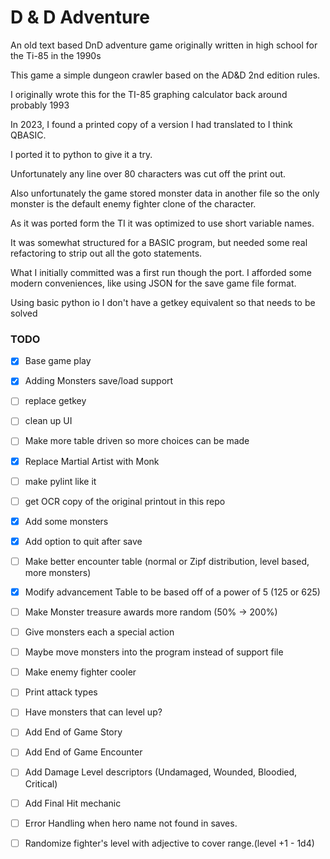 # D & D Adventure
An old text based DnD adventure game originally written in high school for the Ti-85 in the 1990s

This game a simple dungeon crawler based on the AD&D 2nd edition rules.

I originally wrote this for the TI-85 graphing calculator back around probably 1993

In 2023, I found a printed copy of a version I had translated to I think QBASIC.

I ported it to python to give it a try.

Unfortunately any line over 80 characters was cut off the print out.

Also unfortunately the game stored monster data in another file so the only
monster is the default enemy fighter clone of the character.

As it was ported form the TI it was optimized to use short variable names.

It was somewhat structured for a BASIC program, but needed some real refactoring
to strip out all the goto statements.

What I initially committed was a first run though the port. I afforded some
modern conveniences, like using JSON for the save game file format.

Using basic python io I don't have a getkey equivalent so that needs to be solved

### TODO
- [x] Base game play
- [x] Adding Monsters save/load support
- [ ] replace getkey
- [ ] clean up UI
- [ ] Make more table driven so more choices can be made
- [x] Replace Martial Artist with Monk
- [ ] make pylint like it
- [ ] get OCR copy of the original printout in this repo
- [x] Add some monsters
- [x] Add option to quit after save
- [ ] Make better encounter table (normal or Zipf distribution, level based, more monsters)
- [x] Modify advancement Table to be based off of a power of 5 (125 or 625)
- [ ] Make Monster treasure awards more random (50% -> 200%)
- [ ] Give monsters each a special action
- [ ] Maybe move monsters into the program instead of support file
- [ ] Make enemy fighter cooler
- [ ] Print attack types
- [ ] Have monsters that can level up?
- [ ] Add End of Game Story
- [ ] Add End of Game Encounter
- [ ] Add Damage Level descriptors (Undamaged, Wounded, Bloodied, Critical)
- [ ] Add Final Hit mechanic
- [ ] Error Handling when hero name not found in saves.
- [ ] Randomize fighter's level with adjective to cover range.(level +1 - 1d4)




